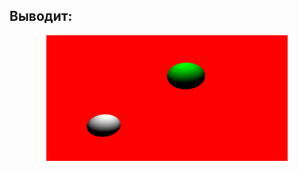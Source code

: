 ## Выводит:

<p align="center"><img src="/Work.jpg?invert_in_darkmode&sanitize=true" align=middle width=386.2915617pt height=200.90601885pt/></p>
